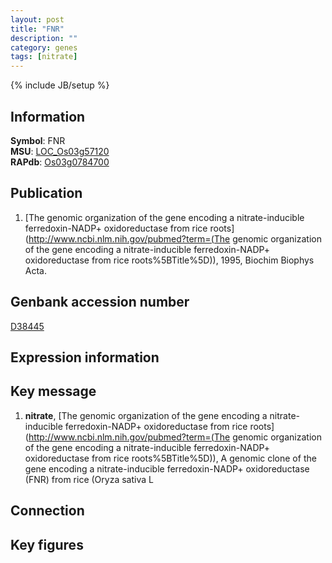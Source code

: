 ```yaml
---
layout: post
title: "FNR"
description: ""
category: genes
tags: [nitrate]
---
```

{% include JB/setup %}

## Information
__Symbol__: FNR  
__MSU__: [LOC_Os03g57120](http://rice.plantbiology.msu.edu/cgi-bin/ORF_infopage.cgi?orf=LOC_Os03g57120)  
__RAPdb__: [Os03g0784700](http://rapdb.dna.affrc.go.jp/viewer/gbrowse_details/irgsp1?name=Os03g0784700)  

## Publication
1. [The genomic organization of the gene encoding a nitrate-inducible ferredoxin-NADP+ oxidoreductase from rice roots](http://www.ncbi.nlm.nih.gov/pubmed?term=(The genomic organization of the gene encoding a nitrate-inducible ferredoxin-NADP+ oxidoreductase from rice roots%5BTitle%5D)), 1995, Biochim Biophys Acta.

## Genbank accession number
[D38445](http://www.ncbi.nlm.nih.gov/nuccore/D38445)

## Expression information

## Key message
1. __nitrate__, [The genomic organization of the gene encoding a nitrate-inducible ferredoxin-NADP+ oxidoreductase from rice roots](http://www.ncbi.nlm.nih.gov/pubmed?term=(The genomic organization of the gene encoding a nitrate-inducible ferredoxin-NADP+ oxidoreductase from rice roots%5BTitle%5D)), A genomic clone of the gene encoding a nitrate-inducible ferredoxin-NADP+ oxidoreductase (FNR) from rice (Oryza sativa L

## Connection

## Key figures


